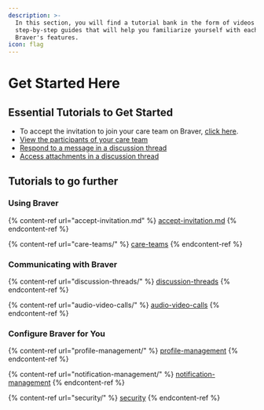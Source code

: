 ```yaml
---
description: >-
  In this section, you will find a tutorial bank in the form of videos and
  step-by-step guides that will help you familiarize yourself with each of
  Braver's features.
icon: flag
---
```


# Get Started Here

## Essential Tutorials to Get Started

* To accept the invitation to join your care team on Braver, [click here](accept-invitation.md).
* [View the participants of your care team](care-teams/view-all-participants-in-care-team.md)
* [Respond to a message in a discussion thread](discussion-threads/reply-to-new-message.md)
* [Access attachments in a discussion thread](discussion-threads/access-attachments-in-discussion-thread.md)

## Tutorials to go further

### Using Braver

{% content-ref url="accept-invitation.md" %}
[accept-invitation.md](accept-invitation.md)
{% endcontent-ref %}

{% content-ref url="care-teams/" %}
[care-teams](care-teams/)
{% endcontent-ref %}

### Communicating with Braver

{% content-ref url="discussion-threads/" %}
[discussion-threads](discussion-threads/)
{% endcontent-ref %}

{% content-ref url="audio-video-calls/" %}
[audio-video-calls](audio-video-calls/)
{% endcontent-ref %}

### Configure Braver for You

{% content-ref url="profile-management/" %}
[profile-management](profile-management/)
{% endcontent-ref %}

{% content-ref url="notification-management/" %}
[notification-management](notification-management/)
{% endcontent-ref %}

{% content-ref url="security/" %}
[security](security/)
{% endcontent-ref %}
